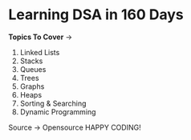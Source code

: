 # Learning DSA in 160 Days

**Topics To Cover** ->
1. Linked Lists
2. Stacks
3. Queues
4. Trees
5. Graphs
6. Heaps
7. Sorting & Searching
8. Dynamic Programming

Source -> Opensource
HAPPY CODING!
